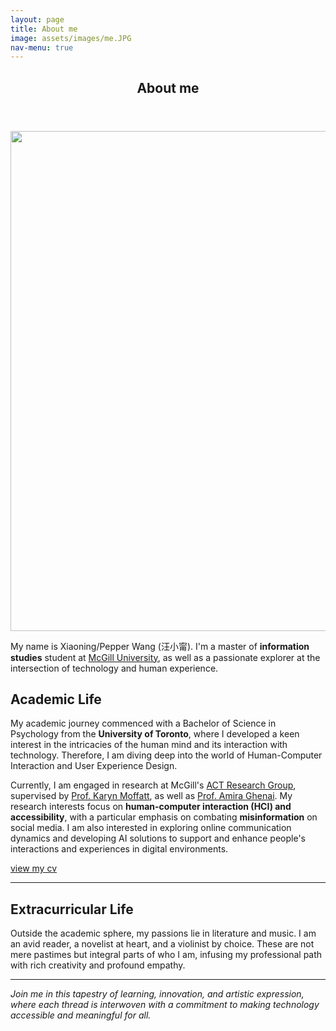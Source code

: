 ```yaml
---
layout: page
title: About me
image: assets/images/me.JPG
nav-menu: true
---
```


<!-- Main -->
<div id="main" class="alt">

<!-- One -->
<section id="one">
	<div class="inner">
		<header class="major">
			<h1>About me</h1>
		</header>

<span class="image fit"><img src="{% link assets/images/me.JPG %}" alt="" style="width: 800px;" /></span>
<!-- <img src="./assets/images/me.JPG"> -->

<p> My name is Xiaoning/Pepper Wang (汪小甯). I'm a master of <strong>information studies</strong> student at <a href="https://www.mcgill.ca/">McGill University</a>, as well as a passionate explorer at the intersection of technology and human experience.</p>

<!-- Content -->
<h2 id="content">Academic Life</h2>
<p> My academic journey commenced with a Bachelor of Science in Psychology from the <strong>University of Toronto</strong>, where I developed a keen interest in the intricacies of the human mind and its interaction with technology. Therefore, I am diving deep into the world of Human-Computer Interaction and User Experience Design.</p>

<p> Currently, I am engaged in research at McGill's <a href="https://act.mcgill.ca/">ACT Research Group</a>, supervised by <a href="https://act.mcgill.ca/karyn/">Prof. Karyn Moffatt</a>, as well as <a href="https://aghenai.github.io/">Prof. Amira Ghenai</a>. My research interests focus on <strong>human-computer interaction (HCI) and accessibility</strong>, with a particular emphasis on combating <strong>misinformation</strong> on social media. I am also interested in exploring online communication dynamics and developing AI solutions to support and enhance people's interactions and experiences in digital environments.</p>
<p><a href="https://drive.google.com/file/d/1FhzC2CjOocfRzmAAOiPJI3XzubU77fJQ/view?usp=sharing">view my cv</a></p>
<hr class="major" />
<!-- Content -->
<h2 id="content">Extracurricular Life</h2>
<p>Outside the academic sphere, my passions lie in literature and music. I am an avid reader, a novelist at heart, and a violinist by choice. These are not mere pastimes but integral parts of who I am, infusing my professional path with rich creativity and profound empathy.</p>

<hr class="major" />
<i>Join me in this tapestry of learning, innovation, and artistic expression, where each thread is interwoven with a commitment to making technology accessible and meaningful for all.</i>
